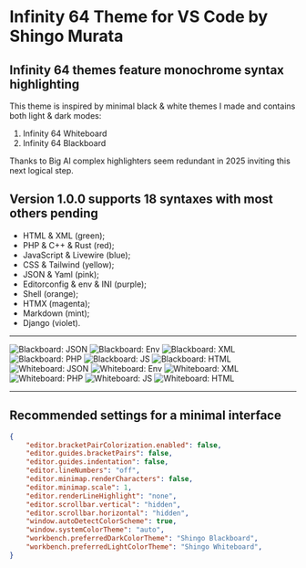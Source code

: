# Infinity 64 Theme for VS Code by Shingo Murata

## Infinity 64 themes feature monochrome syntax highlighting

This theme is inspired by minimal black & white themes I made and contains both light & dark modes:

1. Infinity 64 Whiteboard
2. Infinity 64 Blackboard

Thanks to Big Al complex highlighters seem redundant in 2025 inviting this next logical step.

## Version 1.0.0 supports 18 syntaxes with most others pending

- HTML & XML (green);
- PHP & C++ & Rust (red);
- JavaScript & Livewire (blue);
- CSS & Tailwind (yellow);
- JSON & Yaml (pink);
- Editorconfig & env & INI (purple);
- Shell (orange);
- HTMX (magenta);
- Markdown (mint);
- Django (violet).

---

![Blackboard: JSON](screenshots/bbjson.png)
![Blackboard: Env](screenshots/bbenv.png)
![Blackboard: XML](screenshots/bbxml.png)
![Blackboard: PHP](screenshots/bbphp.png)
![Blackboard: JS](screenshots/bbjs.png)
![Blackboard: HTML](screenshots/bbhtml.png)
![Whiteboard: JSON](screenshots/wbjson.png)
![Whiteboard: Env](screenshots/wbenv.png)
![Whiteboard: XML](screenshots/wbxml.png)
![Whiteboard: PHP](screenshots/wbphp.png)
![Whiteboard: JS](screenshots/wbjs.png)
![Whiteboard: HTML](screenshots/wbhtml.png)

---

## Recommended settings for a minimal interface

```JSON
{
	"editor.bracketPairColorization.enabled": false,
	"editor.guides.bracketPairs": false,
	"editor.guides.indentation": false,
	"editor.lineNumbers": "off",
	"editor.minimap.renderCharacters": false,
	"editor.minimap.scale": 1,
	"editor.renderLineHighlight": "none",
	"editor.scrollbar.vertical": "hidden",
	"editor.scrollbar.horizontal": "hidden",
	"window.autoDetectColorScheme": true,
	"window.systemColorTheme": "auto",
	"workbench.preferredDarkColorTheme": "Shingo Blackboard",
	"workbench.preferredLightColorTheme": "Shingo Whiteboard",
}
```